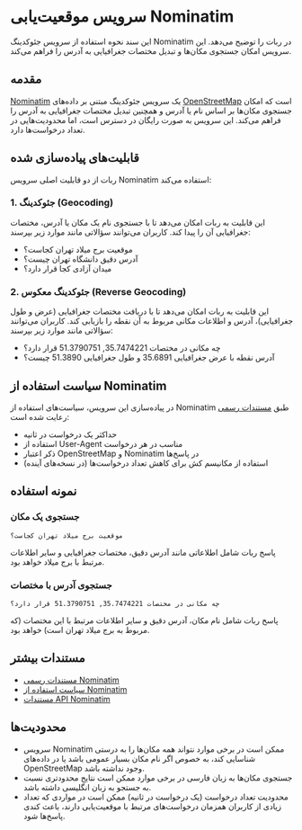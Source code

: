 # سرویس موقعیت‌یابی Nominatim

این سند نحوه استفاده از سرویس جئوکدینگ Nominatim در ربات را توضیح می‌دهد. این سرویس امکان جستجوی مکان‌ها و تبدیل مختصات جغرافیایی به آدرس را فراهم می‌کند.

## مقدمه

[Nominatim](https://nominatim.org/) یک سرویس جئوکدینگ مبتنی بر داده‌های [OpenStreetMap](https://www.openstreetmap.org/) است که امکان جستجوی مکان‌ها بر اساس نام یا آدرس و همچنین تبدیل مختصات جغرافیایی به آدرس را فراهم می‌کند. این سرویس به صورت رایگان در دسترس است، اما محدودیت‌هایی در تعداد درخواست‌ها دارد.

## قابلیت‌های پیاده‌سازی شده

ربات از دو قابلیت اصلی سرویس Nominatim استفاده می‌کند:

### 1. جئوکدینگ (Geocoding)

این قابلیت به ربات امکان می‌دهد تا با جستجوی نام یک مکان یا آدرس، مختصات جغرافیایی آن را پیدا کند. کاربران می‌توانند سؤالاتی مانند موارد زیر بپرسند:

- موقعیت برج میلاد تهران کجاست؟
- آدرس دقیق دانشگاه تهران چیست؟
- میدان آزادی کجا قرار دارد؟

### 2. جئوکدینگ معکوس (Reverse Geocoding)

این قابلیت به ربات امکان می‌دهد تا با دریافت مختصات جغرافیایی (عرض و طول جغرافیایی)، آدرس و اطلاعات مکانی مربوط به آن نقطه را بازیابی کند. کاربران می‌توانند سؤالاتی مانند موارد زیر بپرسند:

- چه مکانی در مختصات 35.7474221, 51.3790751 قرار دارد؟
- آدرس نقطه با عرض جغرافیایی 35.6891 و طول جغرافیایی 51.3890 چیست؟

## سیاست استفاده از Nominatim

در پیاده‌سازی این سرویس، سیاست‌های استفاده از Nominatim طبق [مستندات رسمی](https://operations.osmfoundation.org/policies/nominatim/) رعایت شده است:

- حداکثر یک درخواست در ثانیه
- استفاده از User-Agent مناسب در هر درخواست
- ذکر اعتبار OpenStreetMap و Nominatim در پاسخ‌ها
- استفاده از مکانیسم کش برای کاهش تعداد درخواست‌ها (در نسخه‌های آینده)

## نمونه استفاده

### جستجوی یک مکان

```
موقعیت برج میلاد تهران کجاست؟
```

پاسخ ربات شامل اطلاعاتی مانند آدرس دقیق، مختصات جغرافیایی و سایر اطلاعات مرتبط با برج میلاد خواهد بود.

### جستجوی آدرس با مختصات

```
چه مکانی در مختصات 35.7474221, 51.3790751 قرار دارد؟
```

پاسخ ربات شامل نام مکان، آدرس دقیق و سایر اطلاعات مرتبط با این مختصات (که مربوط به برج میلاد تهران است) خواهد بود.

## مستندات بیشتر

- [مستندات رسمی Nominatim](https://nominatim.org/release-docs/latest/)
- [سیاست استفاده از Nominatim](https://operations.osmfoundation.org/policies/nominatim/)
- [مستندات API Nominatim](https://nominatim.org/release-docs/latest/api/Overview/)

## محدودیت‌ها

- سرویس Nominatim ممکن است در برخی موارد نتواند همه مکان‌ها را به درستی شناسایی کند، به خصوص اگر نام مکان بسیار عمومی باشد یا در داده‌های OpenStreetMap وجود نداشته باشد.
- جستجوی مکان‌ها به زبان فارسی در برخی موارد ممکن است نتایج محدودتری نسبت به جستجو به زبان انگلیسی داشته باشد.
- محدودیت تعداد درخواست (یک درخواست در ثانیه) ممکن است در مواردی که تعداد زیادی از کاربران همزمان درخواست‌های مرتبط با موقعیت‌یابی دارند، باعث کندی پاسخ‌ها شود. 